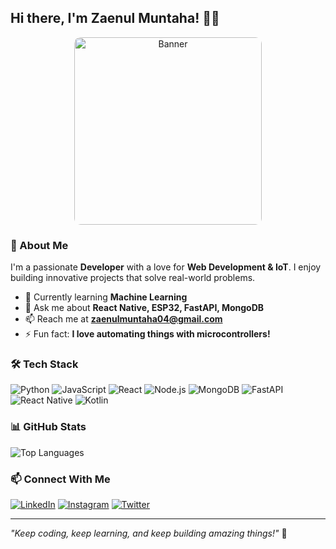 ## Hi there, I'm Zaenul Muntaha! 👋😃

<p align="center">
  <img src="https://i.pinimg.com/736x/ab/fb/9e/abfb9ecd161d08420afc886af725394d.jpg" width="300" height="300" style="object-fit: cover; border-radius: 10px;" alt="Banner">
</p>

### 🚀 About Me
I'm a passionate **Developer** with a love for **Web Development & IoT**. I enjoy building innovative projects that solve real-world problems.

- 🌱 Currently learning **Machine Learning**
- 💬 Ask me about **React Native, ESP32, FastAPI, MongoDB**
- 📫 Reach me at **zaenulmuntaha04@gmail.com**
- ⚡ Fun fact: **I love automating things with microcontrollers!**

### 🛠️ Tech Stack
![Python](https://img.shields.io/badge/Python-3776AB?style=for-the-badge&logo=python&logoColor=white)
![JavaScript](https://img.shields.io/badge/JavaScript-F7DF1E?style=for-the-badge&logo=javascript&logoColor=black)
![React](https://img.shields.io/badge/React-61DAFB?style=for-the-badge&logo=react&logoColor=black)
![Node.js](https://img.shields.io/badge/Node.js-339933?style=for-the-badge&logo=nodedotjs&logoColor=white)
![MongoDB](https://img.shields.io/badge/MongoDB-47A248?style=for-the-badge&logo=mongodb&logoColor=white)
![FastAPI](https://img.shields.io/badge/FastAPI-009688?style=for-the-badge&logo=fastapi&logoColor=white)
![React Native](https://img.shields.io/badge/React%20Native-61DAFB?style=for-the-badge&logo=react&logoColor=black)
![Kotlin](https://img.shields.io/badge/Kotlin-0095D5?style=for-the-badge&logo=kotlin&logoColor=white)

### 📊 GitHub Stats
![Top Languages](https://github-readme-stats.vercel.app/api/top-langs/?username=mazzennn&layout=compact&theme=tokyonight)

### 📫 Connect With Me
[![LinkedIn](https://img.shields.io/badge/LinkedIn-%230077B5.svg?style=for-the-badge&logo=linkedin&logoColor=white)](https://www.linkedin.com/in/zaenul-muntaha-332493240/)
[![Instagram](https://img.shields.io/badge/Instagram-%23E4405F.svg?style=for-the-badge&logo=instagram&logoColor=white)](https://instagram.com/mazzen.id)
[![Twitter](https://img.shields.io/badge/Twitter-%231DA1F2.svg?style=for-the-badge&logo=twitter&logoColor=white)](https://twitter.com/yourusername)

---
*"Keep coding, keep learning, and keep building amazing things!"* 🚀
